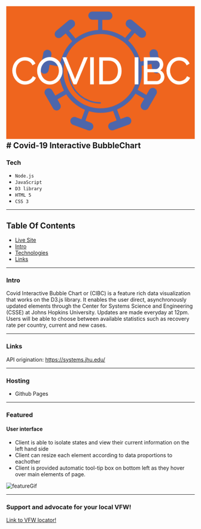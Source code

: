 ![featureGif](https://github.com/danbourdier/CovidInteractiveBubbleChart/blob/master/src/images/symbol-header.png) # Covid-19 Interactive BubbleChart
---


### Tech

* `Node.js`
* `JavaScript`
* `D3 library`
* `HTML 5`
* `CSS 3`


---


## Table Of Contents

* [Live Site](https://danbourdier.github.io/CovidInteractiveBubbleChart/)
* [Intro](https://github.com/danbourdier/CovidInteractiveBubbleChart/#Intro)
* [Technologies](https://github.com/danbourdier/CovidInteractiveBubbleChart/#Tech)
* [Links](https://github.com/danbourdier/CovidInteractiveBubbleChart/#Links)



---


### Intro
Covid Interactive Bubble Chart or (CIBC) is a feature rich data visualization that works on the D3.js library. It enables the user direct, asynchronously updated elements through the Center for Systems Science and Engineering (CSSE) at Johns Hopkins University. Updates are made everyday at 12pm. Users will be able to choose between available statistics such as recovery rate per country, current and new cases. 

---

### Links
API origination:  https://systems.jhu.edu/


---


### Hosting
* Github Pages

---


### Featured

#### User interface


* Client is able to isolate states and view their current information on the left hand side
* Client can resize each element according to data proportions to eachother
* Client is provided automatic tool-tip box on bottom left as they hover over main elements of page.


![featureGif](https://github.com/danbourdier/CovidInteractiveBubbleChart/blob/master/src/vids/gifShowcase.gif)

---

### Support and advocate for your local VFW!
[Link to VFW locator!](https://www.vfw.org/find-a-post)


<!-- ### Wireframe


![wireframe](https://github.com/danbourdier/CovidInteractiveBubbleChart/blob/master/src/images/wireframe.png)

--- -->



 